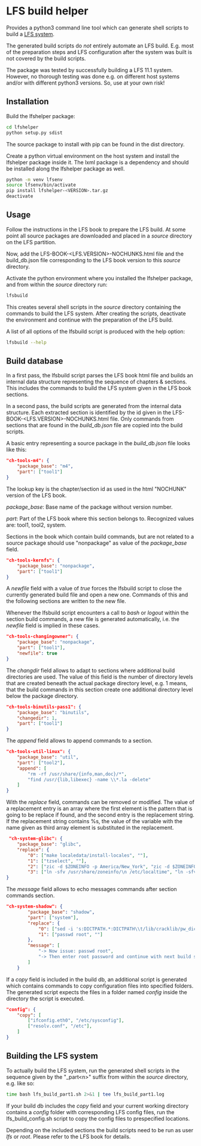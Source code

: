 # LFS build helper

Provides a python3 command line tool which can generate shell scripts to build a [LFS system](https://www.linuxfromscratch.org/).

The generated build scripts do *not* entirely automate an LFS build. E.g. most of the preparation steps and LFS configuration after the system was built is not covered by the build scripts.

The package was tested by successfully building a LFS 11.1 system. However, no thorough testing was done e.g. on different host systems and/or with different python3 versions. So, use at your own risk!

## Installation
Build the lfshelper package:
```sh
cd lfshelper
python setup.py sdist
```
The source package to install with pip can be found in the dist directory.

Create a python virtual environment on the host system and install the lfshelper package inside it. The lxml package is a dependency and should be installed along the lfshelper package as well.
```sh
python -m venv lfsenv
source lfsenv/bin/activate
pip install lfshelper-<VERSION>.tar.gz
deactivate
```
## Usage
Follow the instructions in the LFS book to prepare the LFS build. At some point all source packages are downloaded and placed in a *source* directory on the LFS partition.

Now, add the LFS-BOOK-<LFS.VERSION>-NOCHUNKS.html file and the build_db.json file corresponding to the LFS book version to this *source* directory.

Activate the python environment where you installed the lfshelper package, and from within the *source* directory run:

```sh
lfsbuild
```
This creates several shell scripts in the *source* directory containing the commands to build the LFS system. After creating the scripts, deactivate the environment and continue with the preparation of the LFS build.

A list of all options of the lfsbuild script is produced with the help option:
```sh
lfsbuild --help
```

## Build database
In a first pass, the lfsbuild script parses the LFS book html file and builds an internal data structure representing the sequence of chapters & sections. This includes the commands to build the LFS system given in the LFS book sections.

In a second pass, the build scripts are generated from the internal data structure. Each extracted section is identified by the id given in the LFS-BOOK-<LFS.VERSION>-NOCHUNKS.html file. Only commands from sections that are found in the *build_db.json* file are copied into the build scripts.

A basic entry representing a source package in the *build_db.json* file looks like this:

```json
"ch-tools-m4": {
    "package_base": "m4",
    "part": ["tool1"]
}
```
The lookup key is the chapter/section id as used in the html "NOCHUNK" version of the LFS book.

*package_base*: Base name of the package without version number.

*part*: Part of the LFS book where this section belongs to. Recognized values are: tool1, tool2, system.

Sections in the book which contain build commands, but are not related to a source package should use "nonpackage" as value of the *package_base* field.

```json
"ch-tools-kernfs": {
    "package_base": "nonpackage",
    "part": ["tool1"]
}
```
A *newfile* field with a value of *true* forces the lfsbuild script to close the currently generated build file and open a new one. Commands of this and the following sections are written to the new file.

Whenever the lfsbuild script encounters a call to *bash* or *logout* within the section build commands, a new file is generated automatically, i.e. the *newfile* field is implied in these cases.

```json
"ch-tools-changingowner": {
    "package_base": "nonpackage",
    "part": ["tool1"],
    "newfile": true
}
```
The *changdir* field allows to adapt to sections where additional build directories are used. The value of this field is the number of directory levels that are created beneath the actual package directory level, e.g. 1 means, that the build commands in this section create one additional directory level below the package directory.
```json
"ch-tools-binutils-pass1": {
    "package_base": "binutils",
    "changedir": 1,
    "part": ["tool1"]
}
```

The *append* field allows to append commands to a section.
```json
"ch-tools-util-linux": {
    "package_base": "util",
    "part": ["tool2"],
    "append": [
        "rm -rf /usr/share/{info,man,doc}/*",
        "find /usr/{lib,libexec} -name \\*.la -delete"
    ]
}
```

With the *replace* field, commands can be removed or modified. The value of a replacement entry is an array where the first element is the pattern that is going to be replace if found, and the second entry is the replacement string. If the replacement string contains %s, the value of the variable with the name given as third array element is substituted in the replacement.
```json
 "ch-system-glibc": {
    "package_base": "glibc",
    "replace": {
        "0": ["make localedata/install-locales", ""],
        "1": ["tzselect", ""],
        "2": ["zic -d $ZONEINFO -p America/New_York", "zic -d $ZONEINFO -p %s", "timezone"],
        "3": ["ln -sfv /usr/share/zoneinfo/\n /etc/localtime", "ln -sfv /usr/share/zoneinfo/%s /etc/localtime", "timezone"]
}
```
The *message* field allows to echo messages commands after section commands section.
```json
"ch-system-shadow": {
        "package_base": "shadow",
        "part": ["system"],
        "replace": {
            "0": ["sed -i 's:DICTPATH.*:DICTPATH\\t/lib/cracklib/pw_dict:' etc/login.defs", ""],
            "1": ["passwd root", ""]
        },
        "message": [
            "-> Now issue: passwd root",
            "-> Then enter root password and continue with next build script"
        ]
    }
```

If a *copy* field is included in the build db, an additional script is generated which contains commands to copy configuration files into specified folders. The generated 
script expects the files in a folder named *config* inside the directory the script is
executed.
```json
"config": {
	"copy": [
		["ifconfig.eth0", "/etc/sysconfig"],
		["resolv.conf", "/etc"],
	]
}
```


## Building the LFS system
To actually build the LFS system, run the generated shell scripts in the sequence given by the "_part\<n>" suffix from within the *source* directory, e.g. like so:
```sh
time bash lfs_build_part1.sh 2>&1 | tee lfs_build_part1.log
```

If your build db includes the *copy* field and your current working directory contains a *config* folder with corresponding LFS config files, run the lfs_build_config.sh script to
copy the config files to prespecified locations. 

Depending on the included sections the build scripts need to be run as user *lfs* or *root*. Please refer to the LFS book for details.
